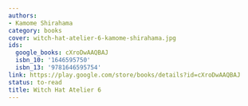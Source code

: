 ```yaml
---
authors:
- Kamome Shirahama
category: books
cover: witch-hat-atelier-6-kamome-shirahama.jpg
ids:
  google_books: cXroDwAAQBAJ
  isbn_10: '1646595750'
  isbn_13: '9781646595754'
link: https://play.google.com/store/books/details?id=cXroDwAAQBAJ
status: to-read
title: Witch Hat Atelier 6
---
```

